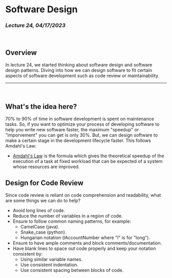# Software Design
### *Lecture 24, 04/17/2023*
&nbsp;
## **Overview**
In lecture 24, we started thinking about software design and software design patterns. Diving into how we can design software to fit certain aspects of software development such as code review or maintainability.
___
&nbsp;
## What's the idea here?
70% to 90% of time in software development is spent on maintenance tasks. So, if you want to optimize your process of developing software to help you write new software faster, the maximum "speedup" or "imporvement" you can get is only 30%. But, we can design software to make a certain stage in the development lifecycle faster. This follows Amdahl's Law:
- [Amdahl's Law](https://en.wikipedia.org/wiki/Amdahl%27s_law) is the formula which gives the theoretical speedup of the execution of a task at fixed workload that can be expected of a system whose resources are improved.
## Design for Code Review
Since code review is reliant on code comprehension and readability, what are some things we can do to help?
- Avoid long lines of code.
- Reduce the number of variables in a region of code.
- Ensure to follow common naming patterns, for example:
  - CamelCase (java).
  - Snake_case (python).
  - Hungarian notation (lAccountNumber where "l" is for "long").
- Ensure to have ample comments and block comments/documentation.
- Have blank lines to space out code properly and keep your notation consistent by:
  - Using similar variable names.
  - Use consistent indentation.
  - Use consistent spacing between blocks of code.